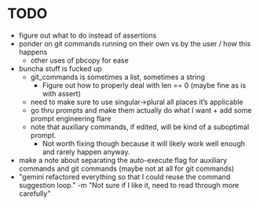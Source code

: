 # TODO
- figure out what to do instead of assertions
- ponder on git commands running on their own vs by the user / how this happens
    - other uses of pbcopy for ease
- buncha stuff is fucked up
    - git_commands is sometimes a list, sometimes a string
        - Figure out how to properly deal with len == 0 (maybe fine as is with assert)
    - need to make sure to use singular->plural all places it’s applicable
    - go thru prompts and make them actually do what I want + add some prompt engineering flare
    - note that auxiliary commands, if edited, will be kind of a suboptimal prompt.
        - Not worth fixing though because it will likely work well enough and rarely happen anyway.
- make a note about separating the auto-execute flag for auxiliary commands and git commands (maybe not at all for git commands)
- "gemini refactored everything so that I could reuse the command suggestion loop." -m "Not sure if I like it, need to read through more carefully"

